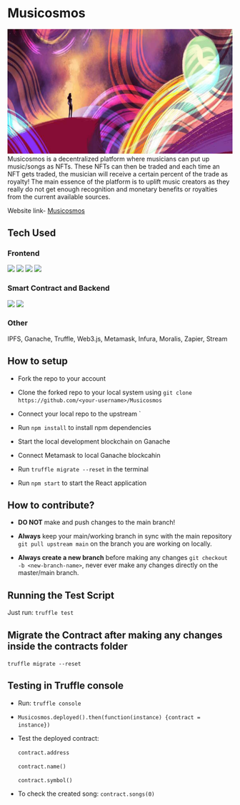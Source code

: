 # Musicosmos

<img src="./musicosmos_home.png" alt="Musicosmos Home"/>

<br/>
Musicosmos is a decentralized platform where musicians can put up music/songs as NFTs. These NFTs can then be traded and each time an NFT gets traded, the musician will receive a certain percent of the trade as royalty! The main essence of the platform is to uplift music creators as they really do not get enough recognition and monetary benefits or royalties from the current available sources.

Website link- <a href="https://github.com/mayanksahoo07/Musicosmos/">Musicosmos</a>

## Tech Used

### Frontend

<p align="left">
<img src = "https://img.shields.io/badge/Bootstrap-563D7C?style=for-the-badge&logo=bootstrap&logoColor=white"/>
<img src = "https://img.shields.io/badge/React-20232A?style=for-the-badge&logo=react&logoColor=61DAFB"/>
<img src = "https://img.shields.io/badge/CSS3-1572B6?style=for-the-badge&logo=css3&logoColor=white"/>
<img src = "https://img.shields.io/badge/JavaScript-323330?style=for-the-badge&logo=javascript&logoColor=F7DF1E" />
</p>

### Smart Contract and Backend

<p align="left">
<img src = "https://img.shields.io/badge/Node.js-43853D?style=for-the-badge&logo=node.js&logoColor=white"/>
<img src = "https://img.shields.io/badge/Solidity-e6e6e6?style=for-the-badge&logo=solidity&logoColor=black"/>
</p>

### Other

<p>IPFS, Ganache, Truffle, Web3.js, Metamask, Infura, Moralis, Zapier, Stream</p>

## How to setup

-   Fork the repo to your account

-   Clone the forked repo to your local system using `git clone https://github.com/<your-username>/Musicosmos`

-   Connect your local repo to the upstream `

-   Run `npm install` to install npm dependencies

-   Start the local development blockchain on Ganache

-   Connect Metamask to local Ganache blockcahin

-   Run `truffle migrate --reset` in the terminal

-   Run `npm start` to start the React application

## How to contribute?

-   **DO NOT** make and push changes to the main branch!

-   **Always** keep your main/working branch in sync with the main repository `git pull upstream main` on the branch you are working on locally.

-   **Always create a new branch** before making any changes `git checkout -b <new-branch-name>`, never ever make any changes directly on the master/main branch.

## Running the Test Script

Just run: `truffle test`

## Migrate the Contract after making any changes inside the contracts folder

`truffle migrate --reset`

## Testing in Truffle console

-   Run: `truffle console`

-   `Musicosmos.deployed().then(function(instance) {contract = instance})`

-   Test the deployed contract:

    `contract.address`

    `contract.name()`

    `contract.symbol()`

-   To check the created song:
    `contract.songs(0)`

